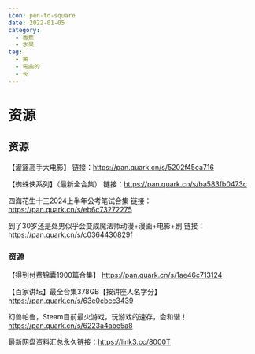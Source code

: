 ```yaml
---
icon: pen-to-square
date: 2022-01-05
category:
  - 香蕉
  - 水果
tag:
  - 黄
  - 弯曲的
  - 长
---
```


# 资源

## 资源
【灌篮高手大电影】
链接：<https://pan.quark.cn/s/5202f45ca716>

【蜘蛛侠系列】（最新全合集）
链接：<https://pan.quark.cn/s/ba583fb0473c>

四海花生十三2024上半年公考笔试合集
链接：<https://pan.quark.cn/s/eb6c73272275>

到了30岁还是处男似乎会变成魔法师动漫+漫画+电影+剧
链接：<https://pan.quark.cn/s/c0364430829f>
### 资源
【得到付费锦囊1900篇合集】
<https://pan.quark.cn/s/1ae46c713124>

【百家讲坛】最全合集378GB【按讲座人名字分】
<https://pan.quark.cn/s/63e0cbec3439>

幻兽帕鲁，Steam目前最火游戏，玩游戏的速存，会和谐！
<https://pan.quark.cn/s/6223a4abe5a8>

最新网盘资料汇总永久链接：https://link3.cc/8000T
